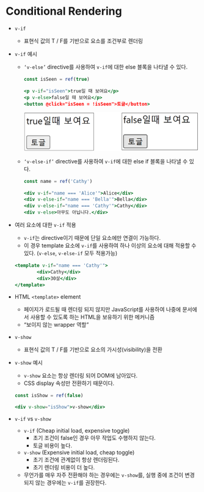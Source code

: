 # Conditional Rendering

- `v-if`
    - 표현식 값의 T / F를 기반으로 요소를 조건부로 렌더링
- `v-if` 예시
    - `‘v-else’` directive를 사용하여 `v-if`에 대한 else 블록을 나타낼 수 있다.
        
        ```jsx
        const isSeen = ref(true)
        ```
        
        ```jsx
        <p v-if="isSeen">true일 때 보여요</p>
        <p v-else>false일 때 보여요</p>
        <button @click="isSeen = !isSeen">토글</button>
        ```
        
        ![Untitled](Conditional%20Rendering%2006b33b8d88ff4304bdcf748dfb6712ad/Untitled.png)
        
    - `‘v-else-if’` directive를 사용하여 `v-if`에 대한 else if 블록을 나타낼 수 있다.
        
        ```jsx
        const name = ref('Cathy')
        ```
        
        ```jsx
        <div v-if="name === 'Alice'">Alice</div>
        <div v-else-if="name === 'Bella'">Bella</div>
        <div v-else-if="name === 'Cathy'">Cathy</div>
        <div v-else>아무도 아닙니다.</div>
        ```
        
- 여러 요소에 대한 `v-if` 적용
    - `v-if`는 directive이기 때문에 단일 요소에만 연결이 가능하다.
    - 이 경우 template 요소에 `v-if`를 사용하여 하나 이상의 요소에 대해 적용할 수 있다.
    (`v-else`, `v-else-if` 모두 적용가능)
    
    ```jsx
    <template v-if="name === 'Cathy'">
    		<div>Cathy</div>
    		<div>30살</div>
    </template>
    ```
    
- HTML `<template>` element
    - 페이지가 로드될 때 렌더링 되지 않지만 JavaScript를 사용하여 나중에 문서에서 사용할 수 있도록 하는 HTML을 보유하기 위한 메커니즘
    - “보이지 않는 wrapper 역할”
- `v-show`
    - 표현식 값의 T / F를 기반으로 요소의 가시성(visibility)을 전환
- `v-show` 예시
    - `v-show` 요소는 항상 렌더링 되어 DOM에 남아있다.
    - CSS display 속성만 전환하기 때문이다.
    
    ```jsx
    const isShow = ref(false)
    ```
    
    ```jsx
    <div v-show="isShow">v-show</div>
    ```
    
- `v-if` vs `v-show`
    - `v-if` (Cheap initial load, expensive toggle)
        - 초기 조건이 false인 경우 아무 작업도 수행하지 않는다.
        - 토글 비용이 높다.
    - `v-show` (Expensive initial load, cheap toggle)
        - 초기 조건에 관계없이 항상 렌더링된다.
        - 초기 렌더링 비용이 더 높다.
    - 무언가를 매우 자주 전환해야 하는 경우에는 `v-show`를, 실행 중에 조건이 변경되지 않는 경우에는 `v-if`를 권장한다.